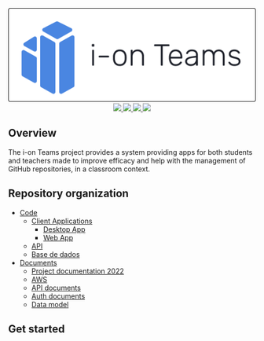 <div align="center">
 <img src="docs/logo.png" />
 <div>
        <a href="../../graphs/contributors">
            <img src="https://img.shields.io/github/contributors/i-on-project/teams" />
        </a>
        <a href="../../stargazers">
            <img src="https://img.shields.io/github/stars/i-on-project/teams" />
        </a>
        <a href="../../issues">
            <img src="https://img.shields.io/github/issues/i-on-project/teams" />
        </a>
        <a href="../../pulls">
            <img src="https://img.shields.io/github/issues-pr/i-on-project/teams" />
        </a>
    </div>
</div>

## Overview

The i-on Teams project provides a system  providing apps for both students and teachers made to improve efficacy and help with the management of GitHub repositories, in a classroom context.

## Repository organization

* [Code](code)
  * [Client Applications](code/js)
    * [Desktop App](code/js/desktop)
    * [Web App](code/js/web)
  * [API](code/jvm)
  * [Base de dados](code/sql)
* [Documents](docs)
  * [Project documentation 2022](docs/2022)
  * [AWS](docs/AWS)
  * [API documents](docs/api)
  * [Auth documents](docs/auth)
  * [Data model](docs/data_model)
    
## Get started

